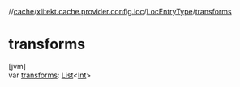 //[cache](../../../index.md)/[xlitekt.cache.provider.config.loc](../index.md)/[LocEntryType](index.md)/[transforms](transforms.md)

# transforms

[jvm]\
var [transforms](transforms.md): [List](https://kotlinlang.org/api/latest/jvm/stdlib/kotlin.collections/-list/index.html)&lt;[Int](https://kotlinlang.org/api/latest/jvm/stdlib/kotlin/-int/index.html)&gt;
